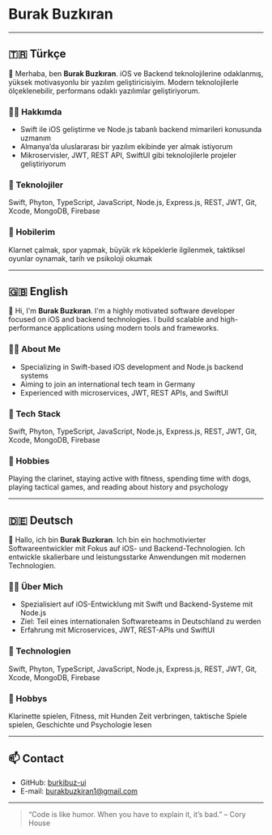 # Burak Buzkıran

---

## 🇹🇷 Türkçe

👋 Merhaba, ben **Burak Buzkıran**. iOS ve Backend teknolojilerine odaklanmış, yüksek motivasyonlu bir yazılım geliştiricisiyim. Modern teknolojilerle ölçeklenebilir, performans odaklı yazılımlar geliştiriyorum.

### 👨‍💻 Hakkımda
- Swift ile iOS geliştirme ve Node.js tabanlı backend mimarileri konusunda uzmanım  
- Almanya’da uluslararası bir yazılım ekibinde yer almak istiyorum  
- Mikroservisler, JWT, REST API, SwiftUI gibi teknolojilerle projeler geliştiriyorum  

### 🧰 Teknolojiler
Swift, Phyton, TypeScript, JavaScript, Node.js, Express.js, REST, JWT, Git, Xcode, MongoDB, Firebase

### 🎵 Hobilerim
Klarnet çalmak, spor yapmak, büyük ırk köpeklerle ilgilenmek, taktiksel oyunlar oynamak, tarih ve psikoloji okumak

---

## 🇬🇧 English

👋 Hi, I'm **Burak Buzkıran**. I'm a highly motivated software developer focused on iOS and backend technologies. I build scalable and high-performance applications using modern tools and frameworks.

### 👨‍💻 About Me
- Specializing in Swift-based iOS development and Node.js backend systems  
- Aiming to join an international tech team in Germany  
- Experienced with microservices, JWT, REST APIs, and SwiftUI  

### 🧰 Tech Stack
Swift, Phyton, TypeScript, JavaScript, Node.js, Express.js, REST, JWT, Git, Xcode, MongoDB, Firebase

### 🎵 Hobbies
Playing the clarinet, staying active with fitness, spending time with dogs, playing tactical games, and reading about history and psychology

---

## 🇩🇪 Deutsch

👋 Hallo, ich bin **Burak Buzkıran**. Ich bin ein hochmotivierter Softwareentwickler mit Fokus auf iOS- und Backend-Technologien. Ich entwickle skalierbare und leistungsstarke Anwendungen mit modernen Technologien.

### 👨‍💻 Über Mich
- Spezialisiert auf iOS-Entwicklung mit Swift und Backend-Systeme mit Node.js  
- Ziel: Teil eines internationalen Softwareteams in Deutschland zu werden  
- Erfahrung mit Microservices, JWT, REST-APIs und SwiftUI  

### 🧰 Technologien
Swift, Phyton, TypeScript, JavaScript, Node.js, Express.js, REST, JWT, Git, Xcode, MongoDB, Firebase

### 🎵 Hobbys
Klarinette spielen, Fitness, mit Hunden Zeit verbringen, taktische Spiele spielen, Geschichte und Psychologie lesen

---

## 📫 Contact

- GitHub: [burkibuz-ui](https://github.com/burkibuz-ui)  
- E-mail: burakbuzkiran1@gmail.com  


---

> “Code is like humor. When you have to explain it, it’s bad.” – Cory House

